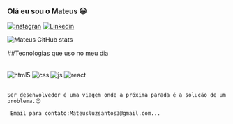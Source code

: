 ### Olá eu sou o Mateus 😀
[![instagran](https://img.shields.io/badge/Instagram-E4405F?style=for-the-badge&logo=instagram&logoColor=white)](https://instagram.com/mateusluzsantos01?igshid=OGRjNzg3M2Y=)
[![Linkedin](https://img.shields.io/badge/LinkedIn-0077B5?style=for-the-badge&logo=linkedin&logoColor=white)](https://www.linkedin.com/in/mateus-luz-santos/)

![Mateus GitHub stats](https://github-readme-stats.vercel.app/api?username=Mateusluzsantos1&show_icons=true&theme=dracula)

##Tecnologias que uso no meu dia
<div style="display: inline_block" ><br/>
    <img  align="center" alt= "html5" src="https://img.shields.io/badge/HTML5-E34F26?style=for-the-badge&logo=html5&logoColor=white">
    <img  align="center" alt= "css" src="https://img.shields.io/badge/CSS3-1572B6?style=for-the-badge&logo=css3&logoColor=white">
    <img  align="center" alt= "js" src="https://img.shields.io/badge/JavaScript-F7DF1E?style=for-the-badge&logo=javascript&logoColor=black">
    <img  align="center" alt= "react" src="https://img.shields.io/badge/React-20232A?style=for-the-badge&logo=react&logoColor=61DAFB">
</div><br/>
 
    Ser desenvolvedor é uma viagem onde a próxima parada é a solução de um problema.😉 

     Email para contato:Mateusluzsantos3@gmail.com...
